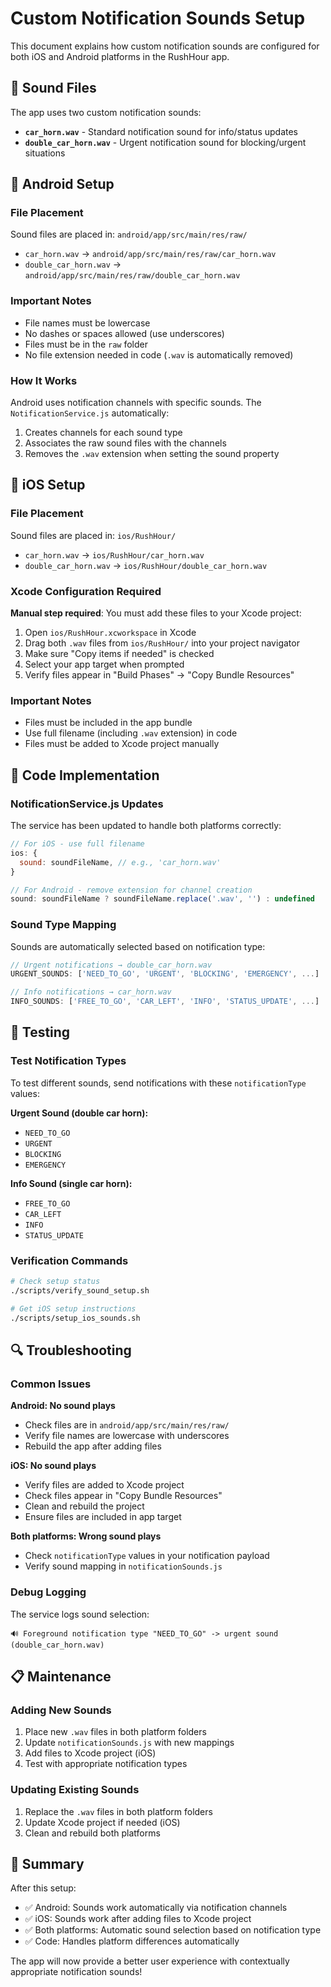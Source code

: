# Custom Notification Sounds Setup

This document explains how custom notification sounds are configured for both iOS and Android platforms in the RushHour app.

## 🎵 Sound Files

The app uses two custom notification sounds:

- **`car_horn.wav`** - Standard notification sound for info/status updates
- **`double_car_horn.wav`** - Urgent notification sound for blocking/urgent situations

## 📱 Android Setup

### File Placement
Sound files are placed in: `android/app/src/main/res/raw/`

- `car_horn.wav` → `android/app/src/main/res/raw/car_horn.wav`
- `double_car_horn.wav` → `android/app/src/main/res/raw/double_car_horn.wav`

### Important Notes
- File names must be lowercase
- No dashes or spaces allowed (use underscores)
- Files must be in the `raw` folder
- No file extension needed in code (`.wav` is automatically removed)

### How It Works
Android uses notification channels with specific sounds. The `NotificationService.js` automatically:
1. Creates channels for each sound type
2. Associates the raw sound files with the channels
3. Removes the `.wav` extension when setting the sound property

## 🍎 iOS Setup

### File Placement
Sound files are placed in: `ios/RushHour/`

- `car_horn.wav` → `ios/RushHour/car_horn.wav`
- `double_car_horn.wav` → `ios/RushHour/double_car_horn.wav`

### Xcode Configuration Required
**Manual step required**: You must add these files to your Xcode project:

1. Open `ios/RushHour.xcworkspace` in Xcode
2. Drag both `.wav` files from `ios/RushHour/` into your project navigator
3. Make sure "Copy items if needed" is checked
4. Select your app target when prompted
5. Verify files appear in "Build Phases" → "Copy Bundle Resources"

### Important Notes
- Files must be included in the app bundle
- Use full filename (including `.wav` extension) in code
- Files must be added to Xcode project manually

## 🔧 Code Implementation

### NotificationService.js Updates
The service has been updated to handle both platforms correctly:

```javascript
// For iOS - use full filename
ios: {
  sound: soundFileName, // e.g., 'car_horn.wav'
}

// For Android - remove extension for channel creation
sound: soundFileName ? soundFileName.replace('.wav', '') : undefined
```

### Sound Type Mapping
Sounds are automatically selected based on notification type:

```javascript
// Urgent notifications → double_car_horn.wav
URGENT_SOUNDS: ['NEED_TO_GO', 'URGENT', 'BLOCKING', 'EMERGENCY', ...]

// Info notifications → car_horn.wav  
INFO_SOUNDS: ['FREE_TO_GO', 'CAR_LEFT', 'INFO', 'STATUS_UPDATE', ...]
```

## 🚀 Testing

### Test Notification Types
To test different sounds, send notifications with these `notificationType` values:

**Urgent Sound (double car horn):**
- `NEED_TO_GO`
- `URGENT`
- `BLOCKING`
- `EMERGENCY`

**Info Sound (single car horn):**
- `FREE_TO_GO`
- `CAR_LEFT`
- `INFO`
- `STATUS_UPDATE`

### Verification Commands
```bash
# Check setup status
./scripts/verify_sound_setup.sh

# Get iOS setup instructions
./scripts/setup_ios_sounds.sh
```

## 🔍 Troubleshooting

### Common Issues

**Android: No sound plays**
- Check files are in `android/app/src/main/res/raw/`
- Verify file names are lowercase with underscores
- Rebuild the app after adding files

**iOS: No sound plays**
- Verify files are added to Xcode project
- Check files appear in "Copy Bundle Resources"
- Clean and rebuild the project
- Ensure files are included in app target

**Both platforms: Wrong sound plays**
- Check `notificationType` values in your notification payload
- Verify sound mapping in `notificationSounds.js`

### Debug Logging
The service logs sound selection:
```
🔊 Foreground notification type "NEED_TO_GO" -> urgent sound (double_car_horn.wav)
```

## 📋 Maintenance

### Adding New Sounds
1. Place new `.wav` files in both platform folders
2. Update `notificationSounds.js` with new mappings
3. Add files to Xcode project (iOS)
4. Test with appropriate notification types

### Updating Existing Sounds
1. Replace the `.wav` files in both platform folders
2. Update Xcode project if needed (iOS)
3. Clean and rebuild both platforms

## 🎯 Summary

After this setup:
- ✅ Android: Sounds work automatically via notification channels
- ✅ iOS: Sounds work after adding files to Xcode project
- ✅ Both platforms: Automatic sound selection based on notification type
- ✅ Code: Handles platform differences automatically

The app will now provide a better user experience with contextually appropriate notification sounds!
